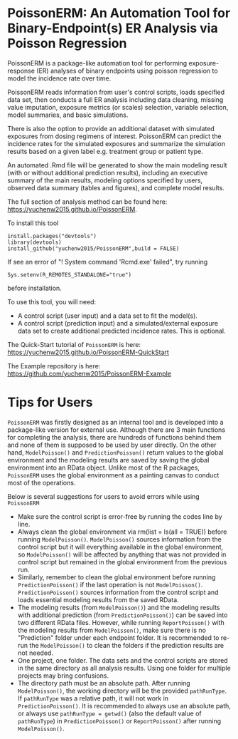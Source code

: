 # PoissonERM: An Automation Tool for Binary-Endpoint(s) ER Analysis via Poisson Regression

PoissonERM is a package-like automation tool for performing exposure-response (ER) analyses of binary endpoints using poisson regression to model the incidence rate over time. 

PoissonERM reads information from user's control scripts, loads specified data set, then conducts a full ER analysis including data cleaning, missing value imputation, exposure metrics (or scales) selection, variable selection, model summaries, and basic simulations. 

There is also the option to provide an additional dataset with simulated exposures from dosing regimens of interest. PoissonERM can predict the incidence rates for the simulated exposures and summarize the simulation results based on a given label e.g. treatment group or patient type. 

An automated .Rmd file will be generated to show the main modeling result (with or without additional prediction results), including an executive summary of the main results, modeling options specified by users, observed data summary (tables and figures), and complete model results.

The full section of analysis method can be found here: https://yuchenw2015.github.io/PoissonERM.

To install this tool 

    install.packages("devtools")
    library(devtools)
    install_github("yuchenw2015/PoissonERM",build = FALSE)

If see an error of "! System command 'Rcmd.exe' failed", try running 

    Sys.setenv(R_REMOTES_STANDALONE="true") 
    
before installation.

To use this tool, you will need:

  - A control script (user input) and a data set to fit the model(s).
  - A control script (prediction input) and a simulated/external exposure data set to create additional predicted incidence rates. This is optional.

The Quick-Start tutorial of `PoissonERM` is here: https://yuchenw2015.github.io/PoissonERM-QuickStart

The Example repository is here: https://github.com/yuchenw2015/PoissonERM-Example

# Tips for Users

`PoissonERM` was firstly designed as an internal tool and is developed into a package-like version for external use. Although there are 3 main functions for completing the analysis, there are hundreds of functions behind them and none of them is supposed to be used by user directly. On the other hand, `ModelPoisson()` and `PredictionPoisson()` return values to the global environment and the modeling results are saved by saving the global environment into an RData object. Unlike most of the R packages, `PoissonERM` uses the global environment as a painting canvas to conduct most of the operations.

Below is several suggestions for users to avoid errors while using `PoissonERM`

- Make sure the control script is error-free by running the codes line by line. 
- Always clean the global environment via rm(list = ls(all = TRUE)) before running `ModelPoisson()`. `ModelPoisson()` sources information from the control script but it will everything available in the global environment, so `ModelPoisson()` will be affected by anything that was not provided in control script but remained in the global environment from the previous run. 
- Similarly, remember to clean the global environment before running `PredictionPoisson()` if the last operation is not `ModelPoisson()`. `PredictionPoisson()` sources information from the control script and loads essential modeling results from the saved RData.
- The modeling results (from `ModelPoisson()`) and the modeling results with additional prediction (from `PredictionPoisson()`) can be saved into two different RData files. However, while running `ReportPoisson()` with the modeling results from `ModelPoisson()`, make sure there is no "Prediction" folder under each endpoint folder. It is recommended to re-run the `ModelPoisson()` to clean the folders if the prediction results are not needed.
 - One project, one folder. The data sets and the control scripts are stored in the same directory as all analysis results. Using one folder for multiple projects may bring confusions.
 - The directory path must be an absolute path. After running `ModelPoisson()`, the working directory will be the provided `pathRunType`. If `pathRunType` was a relative path, it will not work in `PredictionPoisson()`. It is recommended to always use an absolute path, or always use `pathRunType = getwd()` (also the default value of `pathRunType`) in `PredictionPoisson()` or `ReportPoisson()` after running `ModelPoisson()`.


